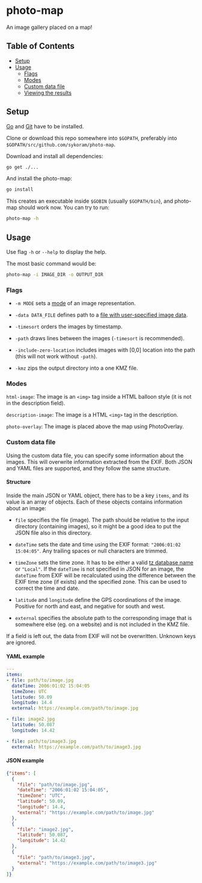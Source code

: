 # photo-map

An image gallery placed on a map!

## Table of Contents
- [Setup](#setup)
- [Usage](#usage)
  - [Flags](#flags)
  - [Modes](#modes)
  - [Custom data file](#custom-data-file)
  - [Viewing the results](#viewing-the-results)


## Setup

[Go](https://golang.org/) and [Git](https://git-scm.com/) have to be installed.

Clone or download this repo somewhere into `$GOPATH`, preferably into `$GOPATH/src/github.com/sykoram/photo-map`.

Download and install all dependencies:
```sh
go get ./...
```

And install the photo-map:
```sh
go install
```

This creates an executable inside `$GOBIN` (usually `$GOPATH/bin`), and photo-map should work now. You can try to run:

```sh
photo-map -h
```

## Usage

Use flag `-h` or `--help` to display the help.

The most basic command would be:
```sh
photo-map -i IMAGE_DIR -o OUTPUT_DIR
```


### Flags

- `-m MODE` sets a [mode](#modes) of an image representation.

- `-data DATA_FILE` defines path to a [file with user-specified image data](#custom-data-file).

- `-timesort` orders the images by timestamp.

- `-path` draws lines between the images (`-timesort` is recommended).

- `-include-zero-location` includes images with [0,0] location into the path (this will not work without `-path`).

- `-kmz` zips the output directory into a one KMZ file.


### Modes

`html-image`: The image is an `<img>` tag inside a HTML balloon style (it is not in the description field).

`description-image`: The image is a HTML `<img>` tag in the description.

`photo-overlay`: The image is placed above the map using PhotoOverlay.



### Custom data file

Using the custom data file, you can specify some information about the images. This will overwrite information extracted from the EXIF. Both JSON and YAML files are supported, and they follow the same structure.

#### Structure

Inside the main JSON or YAML object, there has to be a key `items`, and its value is an array of objects. Each of these objects contains information about an image:

- `file` specifies the file (image). The path should be relative to the input directory (containing images), so it might be a good idea to put the JSON file also in this directory.

- `dateTime` sets the date and time using the EXIF format: `"2006:01:02 15:04:05"`. Any trailing spaces or null characters are trimmed.

- `timeZone` sets the time zone. It has to be either a valid [tz database name](https://en.wikipedia.org/wiki/List_of_tz_database_time_zones) or `"Local"`. If the `dateTime` is not specified in JSON for an image, the `dateTime` from EXIF will be recalculated using the difference between the EXIF time zone (if exists) and the specified zone. This can be used to correct the time and date.

- `latitude` and `longitude` define the GPS coordinations of the image. Positive for north and east, and negative for south and west.

- `external` specifies the absolute path to the corresponding image that is somewhere else (eg. on a website) and is not included in the KMZ file.

If a field is left out, the data from EXIF will not be overwritten. Unknown keys are ignored.

#### YAML example

```yaml
---
items:
- file: path/to/image.jpg
  dateTime: 2006:01:02 15:04:05
  timeZone: UTC
  latitude: 50.09
  longitude: 14.4
  external: https://example.com/path/to/image.jpg

- file: image2.jpg
  latitude: 50.087
  longitude: 14.42

- file: path/to/image3.jpg
  external: https://example.com/path/to/image3.jpg
```

#### JSON example

```json
{"items": [
  {
    "file": "path/to/image.jpg",
    "dateTime": "2006:01:02 15:04:05",
    "timeZone": "UTC",
    "latitude": 50.09,
    "longitude": 14.4,
    "external": "https://example.com/path/to/image.jpg"
  },
  {
    "file": "image2.jpg",
    "latitude": 50.087,
    "longitude": 14.42
  },
  {
    "file": "path/to/image3.jpg",
    "external": "https://example.com/path/to/image3.jpg"
  }
]}
```


